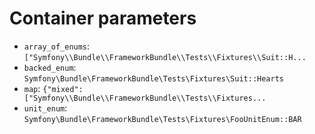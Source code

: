 Container parameters
====================

- `array_of_enums`: `["Symfony\\Bundle\\FrameworkBundle\\Tests\\Fixtures\\Suit::H...`
- `backed_enum`: `Symfony\Bundle\FrameworkBundle\Tests\Fixtures\Suit::Hearts`
- `map`: `{"mixed":["Symfony\\Bundle\\FrameworkBundle\\Tests\\Fixtures...`
- `unit_enum`: `Symfony\Bundle\FrameworkBundle\Tests\Fixtures\FooUnitEnum::BAR`